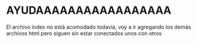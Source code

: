 # AYUDAAAAAAAAAAAAAAAAA

El archivo index no está acomodado todavía, voy a ir agregando los demás archivos html pero siguen sin estar conectados unos con otros
